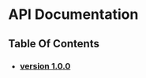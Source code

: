 # API Documentation
## Table Of Contents
- ### [version 1.0.0](https://schstp.github.io/OnlineDoctor/api/version_1_0_0/apidocs)

